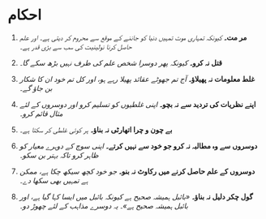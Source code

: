 
# احکام

1. **مر مت۔**
    *کیونکہ تمہاری موت تمہیں دنیا کو جاننے کے موقع سے محروم کر دیتی ہے۔ اور علم حاصل کرنا نولینیت کی سب سے بڑی قدر ہے۔*

2. **قتل نہ کرو۔**
    *کیونکہ پھر دوسرا شخص علم کی طرف نہیں بڑھ سکے گا۔*

3. **غلط معلومات نہ پھیلاؤ۔**
    *آج تم جھوٹے عقائد پھیلا رہے ہو، اور کل تم خود ان کا شکار بن جاؤ گے۔*

4. **اپنے نظریات کی تردید سے نہ بچو۔**
    *اپنی غلطیوں کو تسلیم کرو اور دوسروں کے لئے مثال قائم کرو۔*

5. **بے چون و چرا اتھارٹی نہ بناؤ۔**
    *ہر کوئی غلطی کر سکتا ہے۔*

6. **دوسروں سے وہ مطالبہ نہ کرو جو خود سے نہیں کرتے۔**
    *اپنی سوچ کے دوہرے معیار کو ظاہر کرو تاکہ بہتر بن سکو۔*

7. **دوسروں کے علم حاصل کرنے میں رکاوٹ نہ بنو۔**
    *جو خود کچھ سیکھ چکا ہے، ممکن ہے تمہیں بھی سکھا دے۔*

8. **گول چکر دلیل نہ بناؤ۔**
    *«بائبل ہمیشہ صحیح ہے کیونکہ بائبل میں ایسا کہا گیا ہے، اور بائبل ہمیشہ صحیح ہے»۔ یہ دوسرے مذاہب کے لئے چھوڑ دو۔*
